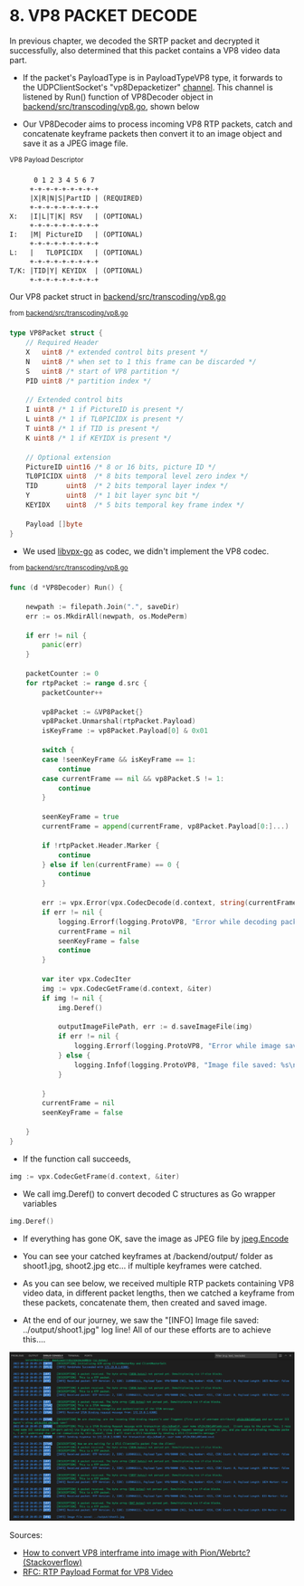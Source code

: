 # **8. VP8 PACKET DECODE**

In previous chapter, we decoded the SRTP packet and decrypted it successfully, also determined that this packet contains a VP8 video data part.

* If the packet's PayloadType is in PayloadTypeVP8 type, it forwards to the UDPClientSocket's "vp8Depacketizer" [channel](https://go.dev/tour/concurrency/2). This channel is listened by Run() function of VP8Decoder object in [backend/src/transcoding/vp8.go](../backend/src/transcoding/vp8.go), shown below

* Our VP8Decoder aims to process incoming VP8 RTP packets, catch and concatenate keyframe packets then convert it to an image object and save it as a JPEG image file.

<sup>VP8 Payload Descriptor</sup>
```
      0 1 2 3 4 5 6 7 
     +-+-+-+-+-+-+-+-+
     |X|R|N|S|PartID | (REQUIRED)
     +-+-+-+-+-+-+-+-+
X:   |I|L|T|K| RSV   | (OPTIONAL)
     +-+-+-+-+-+-+-+-+
I:   |M| PictureID   | (OPTIONAL)
     +-+-+-+-+-+-+-+-+
L:   |   TL0PICIDX   | (OPTIONAL)
     +-+-+-+-+-+-+-+-+
T/K: |TID|Y| KEYIDX  | (OPTIONAL)
     +-+-+-+-+-+-+-+-+
```

Our VP8 packet struct in [backend/src/transcoding/vp8.go](../backend/src/transcoding/vp8.go)

<sup>from [backend/src/transcoding/vp8.go](../backend/src/transcoding/vp8.go)</sup>
```go
type VP8Packet struct {
	// Required Header
	X   uint8 /* extended control bits present */
	N   uint8 /* when set to 1 this frame can be discarded */
	S   uint8 /* start of VP8 partition */
	PID uint8 /* partition index */

	// Extended control bits
	I uint8 /* 1 if PictureID is present */
	L uint8 /* 1 if TL0PICIDX is present */
	T uint8 /* 1 if TID is present */
	K uint8 /* 1 if KEYIDX is present */

	// Optional extension
	PictureID uint16 /* 8 or 16 bits, picture ID */
	TL0PICIDX uint8  /* 8 bits temporal level zero index */
	TID       uint8  /* 2 bits temporal layer index */
	Y         uint8  /* 1 bit layer sync bit */
	KEYIDX    uint8  /* 5 bits temporal key frame index */

	Payload []byte
}
```

* We used [libvpx-go](https://github.com/xlab/libvpx-go) as codec, we didn't implement the VP8 codec.

<sup>from [backend/src/transcoding/vp8.go](../backend/src/transcoding/vp8.go)</sup>
```go
func (d *VP8Decoder) Run() {

	newpath := filepath.Join(".", saveDir)
	err := os.MkdirAll(newpath, os.ModePerm)

	if err != nil {
		panic(err)
	}

	packetCounter := 0
	for rtpPacket := range d.src {
		packetCounter++

		vp8Packet := &VP8Packet{}
		vp8Packet.Unmarshal(rtpPacket.Payload)
		isKeyFrame := vp8Packet.Payload[0] & 0x01

		switch {
		case !seenKeyFrame && isKeyFrame == 1:
			continue
		case currentFrame == nil && vp8Packet.S != 1:
			continue
		}

		seenKeyFrame = true
		currentFrame = append(currentFrame, vp8Packet.Payload[0:]...)

		if !rtpPacket.Header.Marker {
			continue
		} else if len(currentFrame) == 0 {
			continue
		}

		err := vpx.Error(vpx.CodecDecode(d.context, string(currentFrame), uint32(len(currentFrame)), nil, 0))
		if err != nil {
			logging.Errorf(logging.ProtoVP8, "Error while decoding packet: %s", err)
			currentFrame = nil
			seenKeyFrame = false
			continue
		}

		var iter vpx.CodecIter
		img := vpx.CodecGetFrame(d.context, &iter)
		if img != nil {
			img.Deref()

			outputImageFilePath, err := d.saveImageFile(img)
			if err != nil {
				logging.Errorf(logging.ProtoVP8, "Error while image saving: %s", err)
			} else {
				logging.Infof(logging.ProtoVP8, "Image file saved: %s\n", outputImageFilePath)
			}

		}
		currentFrame = nil
		seenKeyFrame = false

	}
}
```

* If the function call succeeds,
```go
img := vpx.CodecGetFrame(d.context, &iter)
```
* We call img.Deref() to convert decoded C structures as Go wrapper variables
```go
img.Deref()
```
* If everything has gone OK, save the image as JPEG file by [jpeg.Encode](https://pkg.go.dev/image/jpeg#Encode)
* You can see your catched keyframes at /backend/output/ folder as shoot1.jpg, shoot2.jpg etc... if multiple keyframes were catched.

* As you can see below, we received multiple RTP packets containing VP8 video data, in different packet lengths, then we catched a keyframe from these packets, concatenate them, then created and saved image.

* At the end of our journey, we saw the "[INFO] Image file saved: ../output/shoot1.jpg" log line! All of our these efforts are to achieve this....

![Image saved](images/08-01-image-saved.png)


Sources:
* [How to convert VP8 interframe into image with Pion/Webrtc? (Stackoverflow)](https://stackoverflow.com/questions/68859120/how-to-convert-vp8-interframe-into-image-with-pion-webrtc)
* [RFC: RTP Payload Format for VP8 Video](https://tools.ietf.org/id/draft-ietf-payload-vp8-05.html)